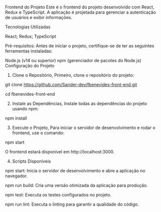 Frontend do Projeto
Este é o frontend do projeto desenvolvido com React, Redux e TypeScript. A aplicação é projetada para gerenciar a autenticação de usuários e exibir informações.

Tecnologias Utilizadas

React; Redux; TypeScript


Pré-requisitos: 
Antes de iniciar o projeto, certifique-se de ter as seguintes ferramentas instaladas:

Node.js (v14 ou superior)
npm (gerenciador de pacotes do Node.js)
Configuração do Projeto


1. Clone o Repositório, 
Primeiro, clone o repositório do projeto:

git clone https://github.com/Sander-dev/fbenevides-front-end.git

cd fbenevides-front-end

2. Instale as Dependências, 
Instale todas as dependências do projeto usando npm:

npm install

3. Execute o Projeto, 
Para iniciar o servidor de desenvolvimento e rodar o frontend, use o comando:

npm start

O frontend estará disponível em http://localhost:3000.

4. Scripts Disponíveis

npm start: Inicia o servidor de desenvolvimento e abre a aplicação no navegador.

npm run build: Cria uma versão otimizada da aplicação para produção.

npm test: Executa os testes configurados no projeto.

npm run lint: Executa o linting para garantir a qualidade do código.